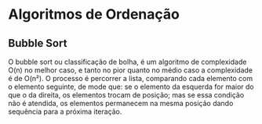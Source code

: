 # Algoritmos de Ordenação

## Bubble Sort
O bubble sort ou classificação de bolha, é um algoritmo de complexidade O(n) no
melhor caso, e tanto no pior quanto no médio caso a complexidade é de O(n²).
O processo é percorrer a lista, comparando cada elemento com o elemento seguinte,
de mode que: se o elemento da esquerda for maior do que o da direita, os elementos
trocam de posição; mas se essa condição não é atendida, os elementos permanecem
na mesma posição dando sequência para a próxima iteração.
